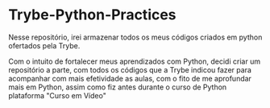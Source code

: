 # Trybe-Python-Practices
Nesse repositório, irei armazenar todos os meus códigos criados em python ofertados pela Trybe.


Com o intuito de fortalecer meus aprendizados com Python, decidi criar um repositório a parte,
com todos os códigos que a Trybe indicou fazer para acompanhar com mais efetividade as aulas,
com o fito de me aprofundar mais em Python, assim como fiz antes durante o curso de Python 
plataforma "Curso em Vídeo"